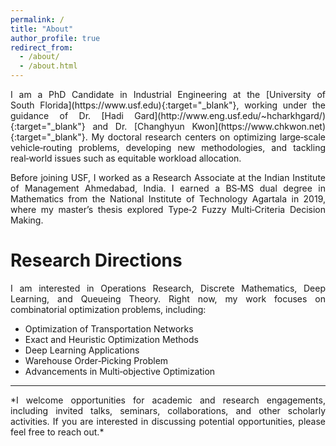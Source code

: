 ```yaml
---
permalink: /
title: "About"
author_profile: true
redirect_from: 
  - /about/
  - /about.html
---
```


<p align="justify">
I am a PhD Candidate in Industrial Engineering at the [University of South Florida](https://www.usf.edu){:target="_blank"}, working under the guidance of Dr. [Hadi Gard](http://www.eng.usf.edu/~hcharkhgard/){:target="_blank"} and Dr. [Changhyun Kwon](https://www.chkwon.net){:target="_blank"}. My doctoral research centers on optimizing large‑scale vehicle‑routing problems, developing new methodologies, and tackling real‑world issues such as equitable workload allocation.
</p>

<p align="justify">
Before joining USF, I worked as a Research Associate at the Indian Institute of Management Ahmedabad, India. I earned a BS‑MS dual degree in Mathematics from the National Institute of Technology Agartala in 2019, where my master’s thesis explored Type‑2 Fuzzy Multi‑Criteria Decision Making.
</p>

Research Directions
======
<p align="justify">
I am interested in Operations Research, Discrete Mathematics, Deep Learning, and Queueing Theory. Right now, my work focuses on combinatorial optimization problems, including:
</p>

* Optimization of Transportation Networks  
* Exact and Heuristic Optimization Methods  
* Deep Learning Applications  
* Warehouse Order‑Picking Problem  
* Advancements in Multi‑objective Optimization  



---
<!-- Abhay Sobhanan's detailed CV is available [[here](https://abhaysobhanan.github.io/files/Abhay_CV.pdf){:target="_blank"}]. -->

<p align="justify">
*I welcome opportunities for academic and research engagements, including invited talks, seminars, collaborations, and other scholarly activities. If you are interested in discussing potential opportunities, please feel free to reach out.*
</p>